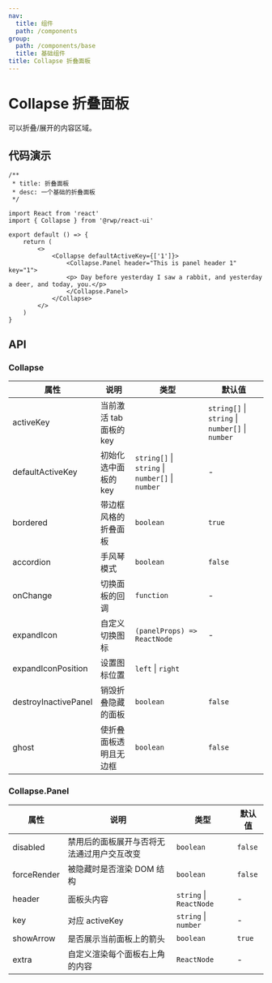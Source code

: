 ```yaml
---
nav:
  title: 组件
  path: /components
group:
  path: /components/base
  title: 基础组件
title: Collapse 折叠面板
---
```


# Collapse 折叠面板

可以折叠/展开的内容区域。


## 代码演示


```tsx
/**
 * title: 折叠面板
 * desc: 一个基础的折叠面板
 */

import React from 'react'
import { Collapse } from '@rwp/react-ui'

export default () => {
    return (
        <>
            <Collapse defaultActiveKey={['1']}>
                <Collapse.Panel header="This is panel header 1" key="1">
                <p> Day before yesterday I saw a rabbit, and yesterday a deer, and today, you.</p>
                </Collapse.Panel>
            </Collapse>
        </>
    )
}
```

## API

### Collapse

|属性        |说明	       |类型	   |默认值
|-----      |------       |-----   |-------
|activeKey  |当前激活 tab 面板的 key|| `string[]` \| `string` \| `number[]` \| `number` | 默认无，accordion 模式下默认第一个元素	
|defaultActiveKey|初始化选中面板的 key| `string[]` \| `string` \| `number[]` \| `number` | -
|bordered|带边框风格的折叠面板 | `boolean` | `true`
|accordion|手风琴模式         | `boolean`  | `false`
|onChange|切换面板的回调      | `function`  | -
|expandIcon|自定义切换图标    | `(panelProps) => ReactNode`| -
|expandIconPosition|设置图标位置 | `left` \| `right` | 
|destroyInactivePanel|销毁折叠隐藏的面板| `boolean` | `false`
|ghost|使折叠面板透明且无边框 | `boolean` | `false`

### Collapse.Panel

|属性        |说明	       |类型	   |默认值
|-----      |------       |-----   |-------
|disabled   |禁用后的面板展开与否将无法通过用户交互改变| `boolean` | `false`
|forceRender|被隐藏时是否渲染 DOM 结构 | `boolean` | `false`
|header     |面板头内容  | `string` \| `ReactNode` | -
|key        |对应 activeKey| `string` \| `number`| 	-
|showArrow  |是否展示当前面板上的箭头| `boolean` | `true`
|extra      |自定义渲染每个面板右上角的内容 | `ReactNode`| -


